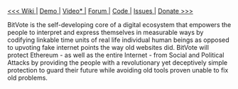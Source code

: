<a href="https://github.com/BitVote/BitVote.github.io/wiki"><<< Wiki |</a>
<a href="http://BitVote.github.com"> Demo |</a>
<a href="https://www.youtube.com/watch?v=i5QVMIzR_kE">Video* |</a>
<a href="http://forum.ethereum.org/discussion/941/bitvote-protecting-ethereum-from-social-attacks">Forum |</a>
<a href="https://github.com/arkbg1/BitVote/wiki/*A*-plan">Code |</a>
<a href="https://github.com/BitVote/BitVote.github.io/issues">Issues |</a>
<a href="https://coinbase.com/inline_payments/90b8f98e7b332be4bc3f9f51fb4c8991"> Donate >>></a>


<p>BitVote is the self-developing core of a digital ecosystem that empowers the people to interpret and express themselves in measurable ways by codifying linkable time units of real life individual human beings as opposed to upvoting fake internet points the way old websites did. BitVote will protect Ethereum - as well as the entire Internet - from Social and Political Attacks by providing the people with a revolutionary yet deceptively simple protection to guard their future while avoiding old tools proven unable to fix old problems.
